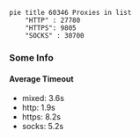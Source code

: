 
```mermaid
pie title 60346 Proxies in list
    "HTTP" : 27780
    "HTTPS": 9805
    "SOCKS" : 30700
```

### Some Info
#### Average Timeout

- mixed: 3.6s
- http: 1.9s
- https: 8.2s
- socks: 5.2s